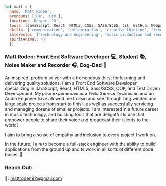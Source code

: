  ```javascript
  
  let matt = {
    name: 'Matt Roden',
    pronouns: ['He', 'Him'],
    location: 'Denver, CO',
    tools: [JavaScript, React, HTML5, CSS3, SASS/SCSS, Git, GitHub, Webpack, Mocha/Chai, Apple LogicX, Photoshop],
    skills: ['communication', 'collaboration', 'creative thinking', 'time management', 'organization', 'patience'],
    interestes: ['technology and engineering', 'music production and recording', 'nature', 'culinary arts', '🛹'],
    spiritAnimal: '🐘'
    };
   ```

### Matt Roden: Front End Software Developer 💻, Student 📚, Noise Maker and Recorder 🎧, Dog-Dad 🐶

An inspired, problem solver with a tremendous thirst for learning and delivering quality solutions. I am a Front End Software Developer specializing in JavaScript, React, HTML5, Sass/SCSS, OOP, and Test Driven Development. My prior experiences as a Field Service Technician and an Audio Engineer have allowed me to lead and see through long winded and large scale projects from start to finish, as well as successfully servicing and managing dozens of smaller projects. I am interested in a future career in music technology, and building tools that are delightful to use that empower people to share their voice and broadcast their talents to the world!

I aim to bring a sense of empathy and inclusion to every project I work on.

In the future, I aim to become a full-stack engineer with the ability to build applications from the ground up and to work in all sorts of different code bases! 💪

### Reach Out:

📧: mattroden92@gmail.com


<!--
**Matt-Roden/Matt-Roden** is a ✨ _special_ ✨ repository because its `README.md` (this file) appears on your GitHub profile.

Here are some ideas to get you started:

- 🔭 I’m currently working on ...
- 🌱 I’m currently learning ...
- 👯 I’m looking to collaborate on ...
- 🤔 I’m looking for help with ...
- 💬 Ask me about ...
- 📫 How to reach me: ...
- 😄 Pronouns: ...
- ⚡ Fun fact: ...
-->
